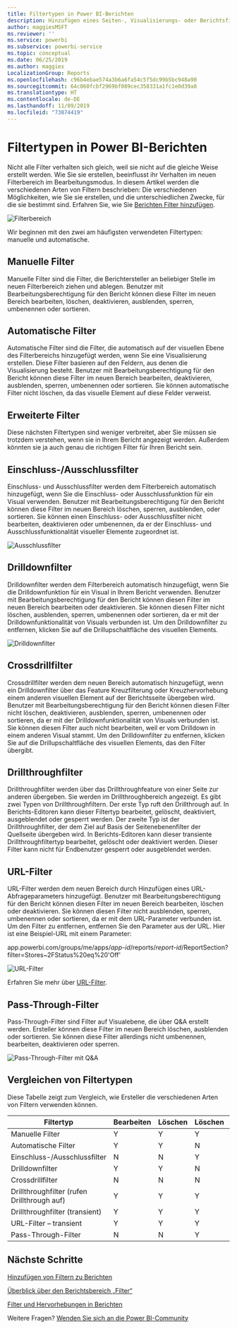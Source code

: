 ```yaml
---
title: Filtertypen in Power BI-Berichten
description: Hinzufügen eines Seiten-, Visualisierungs- oder Berichtsfilters zu einem Bericht in Power BI
author: maggiesMSFT
ms.reviewer: ''
ms.service: powerbi
ms.subservice: powerbi-service
ms.topic: conceptual
ms.date: 06/25/2019
ms.author: maggies
LocalizationGroup: Reports
ms.openlocfilehash: c96b4ebae574a3b6a6fa54c5f5dc99b5bc948a90
ms.sourcegitcommit: 64c860fcbf2969bf089cec358331a1fc1e0d39a8
ms.translationtype: HT
ms.contentlocale: de-DE
ms.lasthandoff: 11/09/2019
ms.locfileid: "73874419"
---
```

# <a name="types-of-filters-in-power-bi-reports"></a>Filtertypen in Power BI-Berichten

Nicht alle Filter verhalten sich gleich, weil sie nicht auf die gleiche Weise erstellt werden. Wie Sie sie erstellen, beeinflusst ihr Verhalten im neuen Filterbereich im Bearbeitungsmodus. In diesem Artikel werden die verschiedenen Arten von Filtern beschrieben: Die verschiedenen Möglichkeiten, wie Sie sie erstellen, und die unterschiedlichen Zwecke, für die sie bestimmt sind. Erfahren Sie, wie Sie [Berichten Filter hinzufügen](power-bi-report-add-filter.md). 

![Filterbereich](media/power-bi-report-filter-types/power-bi-filter-pane.png)

Wir beginnen mit den zwei am häufigsten verwendeten Filtertypen: manuelle und automatische.

## <a name="manual-filters"></a>Manuelle Filter 

Manuelle Filter sind die Filter, die Berichtersteller an beliebiger Stelle im neuen Filterbereich ziehen und ablegen. Benutzer mit Bearbeitungsberechtigung für den Bericht können diese Filter im neuen Bereich bearbeiten, löschen, deaktivieren, ausblenden, sperren, umbenennen oder sortieren.

## <a name="automatic-filters"></a>Automatische Filter 

Automatische Filter sind die Filter, die automatisch auf der visuellen Ebene des Filterbereichs hinzugefügt werden, wenn Sie eine Visualisierung erstellen. Diese Filter basieren auf den Feldern, aus denen die Visualisierung besteht. Benutzer mit Bearbeitungsberechtigung für den Bericht können diese Filter im neuen Bereich bearbeiten, deaktivieren, ausblenden, sperren, umbenennen oder sortieren. Sie können automatische Filter nicht löschen, da das visuelle Element auf diese Felder verweist.

## <a name="more-advanced-filters"></a>Erweiterte Filter

Diese nächsten Filtertypen sind weniger verbreitet, aber Sie müssen sie trotzdem verstehen, wenn sie in Ihrem Bericht angezeigt werden. Außerdem könnten sie ja auch genau die richtigen Filter für Ihren Bericht sein.

## <a name="include-and-exclude-filters"></a>Einschluss-/Ausschlussfilter

Einschluss- und Ausschlussfilter werden dem Filterbereich automatisch hinzugefügt, wenn Sie die Einschluss- oder Ausschlussfunktion für ein Visual verwenden. Benutzer mit Bearbeitungsberechtigung für den Bericht können diese Filter im neuen Bereich löschen, sperren, ausblenden, oder sortieren. Sie können einen Einschluss- oder Ausschlussfilter nicht bearbeiten, deaktivieren oder umbenennen, da er der Einschluss- und Ausschlussfunktionalität visueller Elemente zugeordnet ist.

![Ausschlussfilter](media/power-bi-report-filter-types/power-bi-filters-exclude.png)

## <a name="drill-down-filters"></a>Drilldownfilter

Drilldownfilter werden dem Filterbereich automatisch hinzugefügt, wenn Sie die Drilldownfunktion für ein Visual in Ihrem Bericht verwenden. Benutzer mit Bearbeitungsberechtigung für den Bericht können diesen Filter im neuen Bereich bearbeiten oder deaktivieren. Sie können diesen Filter nicht löschen, ausblenden, sperren, umbenennen oder sortieren, da er mit der Drilldownfunktionalität von Visuals verbunden ist. Um den Drilldownfilter zu entfernen, klicken Sie auf die Drillupschaltfläche des visuellen Elements.

![Drilldownfilter](media/power-bi-report-filter-types/power-bi-filters-drill-down.png)

## <a name="cross-drill-filters"></a>Crossdrillfilter

Crossdrillfilter werden dem neuen Bereich automatisch hinzugefügt, wenn ein Drilldownfilter über das Feature Kreuzfilterung oder Kreuzhervorhebung einem anderen visuellen Element auf der Berichtsseite übergeben wird. Benutzer mit Bearbeitungsberechtigung für den Bericht können diesen Filter nicht löschen, deaktivieren, ausblenden, sperren, umbenennen oder sortieren, da er mit der Drilldownfunktionalität von Visuals verbunden ist. Sie können diesen Filter auch nicht bearbeiten, weil er vom Drilldown in einem anderen Visual stammt. Um den Drilldownfilter zu entfernen, klicken Sie auf die Drillupschaltfläche des visuellen Elements, das den Filter übergibt.

## <a name="drillthrough-filters"></a>Drillthroughfilter

Drillthroughfilter werden über das Drillthroughfeature von einer Seite zur anderen übergeben. Sie werden im Drillthroughbereich angezeigt. Es gibt zwei Typen von Drillthroughfiltern. Der erste Typ ruft den Drillthrough auf. In Berichts-Editoren kann dieser Filtertyp bearbeitet, gelöscht, deaktiviert, ausgeblendet oder gesperrt werden. Der zweite Typ ist der Drillthroughfilter, der dem Ziel auf Basis der Seitenebenenfilter der Quellseite übergeben wird. In Berichts-Editoren kann dieser transiente Drillthroughfiltertyp bearbeitet, gelöscht oder deaktiviert werden. Dieser Filter kann nicht für Endbenutzer gesperrt oder ausgeblendet werden.

## <a name="url-filters"></a>URL-Filter

URL-Filter werden dem neuen Bereich durch Hinzufügen eines URL-Abfrageparameters hinzugefügt. Benutzer mit Bearbeitungsberechtigung für den Bericht können diesen Filter im neuen Bereich bearbeiten, löschen oder deaktivieren. Sie können diesen Filter nicht ausblenden, sperren, umbenennen oder sortieren, da er mit dem URL-Parameter verbunden ist. Um den Filter zu entfernen, entfernen Sie den Parameter aus der URL. Hier ist eine Beispiel-URL mit einem Parameter:

app.powerbi.com/groups/me/apps/*app-id*/reports/*report-id*/ReportSection?filter=Stores~2FStatus%20eq%20'Off'

![URL-Filter](media/power-bi-report-filter-types/power-bi-filter-url.png)

Erfahren Sie mehr über [URL-Filter](service-url-filters.md).

## <a name="pass-through-filters"></a>Pass-Through-Filter

Pass-Through-Filter sind Filter auf Visualebene, die über Q&A erstellt werden. Ersteller können diese Filter im neuen Bereich löschen, ausblenden oder sortieren. Sie können diese Filter allerdings nicht umbenennen, bearbeiten, deaktivieren oder sperren.

![Pass-Through-Filter mit Q&A](media/power-bi-report-filter-types/power-bi-filters-qna.png)

## <a name="comparing-filter-types"></a>Vergleichen von Filtertypen

Diese Tabelle zeigt zum Vergleich, wie Ersteller die verschiedenen Arten von Filtern verwenden können.

| Filtertyp | Bearbeiten | Löschen | Löschen | Ausblenden | Sperren | Sortieren | Umbenennen |
|----|----|----|----|----|----|----|----|
| Manuelle Filter | Y | Y | Y | Y | Y | Y | Y |
| Automatische Filter | Y | Y | N | Y | Y | Y | Y |
| Einschluss-/Ausschlussfilter | N | N | Y | Y | Y | Y | N |
| Drilldownfilter | Y | Y | N | N | N | N | N |
| Crossdrillfilter | N | N | N | N | N | N | N |
| Drillthroughfilter (rufen Drillthrough auf) | Y | Y | Y | Y | Y | N | N |
| Drillthroughfilter (transient) | Y | Y | Y | N | N | N | N |
| URL-Filter – transient | Y | Y | Y | N | N | N | N |
| Pass-Through-Filter | N | N | Y | Y | N | Y | N |



## <a name="next-steps"></a>Nächste Schritte

[Hinzufügen von Filtern zu Berichten](power-bi-report-add-filter.md)

[Überblick über den Berichtsbereich „Filter“](consumer/end-user-report-filter.md)

[Filter und Hervorhebungen in Berichten](power-bi-reports-filters-and-highlighting.md)

Weitere Fragen? [Wenden Sie sich an die Power BI-Community](https://community.powerbi.com/)

